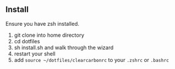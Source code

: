 ## Install
Ensure you have zsh installed.

1. git clone into home directory
2. cd dotfiles
3. sh install.sh and walk through the wizard
4. restart your shell
5. add `source ~/dotfiles/clearcarbonrc` to your `.zshrc` or `.bashrc`
